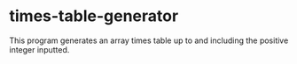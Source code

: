 # times-table-generator
This program generates an array times table up to and including the positive integer inputted.
